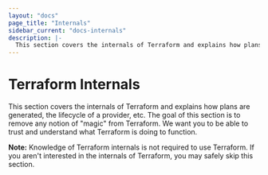 ```yaml
---
layout: "docs"
page_title: "Internals"
sidebar_current: "docs-internals"
description: |-
  This section covers the internals of Terraform and explains how plans are generated, the lifecycle of a provider, etc. The goal of this section is to remove any notion of "magic" from Terraform. We want you to be able to trust and understand what Terraform is doing to function.
---
```


# Terraform Internals

This section covers the internals of Terraform and explains how
plans are generated, the lifecycle of a provider, etc. The goal
of this section is to remove any notion of "magic" from Terraform.
We want you to be able to trust and understand what Terraform is
doing to function.

<div class="alert alert-block alert-info">
<strong>Note:</strong> Knowledge of Terraform internals is not
required to use Terraform. If you aren't interested in the internals
of Terraform, you may safely skip this section.
</div>
